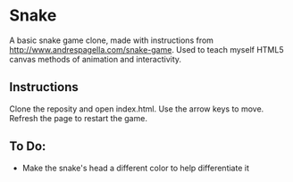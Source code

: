 # Snake
A basic snake game clone, made with instructions from http://www.andrespagella.com/snake-game.
Used to teach myself HTML5 canvas methods of animation and interactivity.

## Instructions
Clone the reposity and open index.html. Use the arrow keys to move. Refresh the page to restart the game.

## To Do:
- Make the snake's head a different color to help differentiate it
